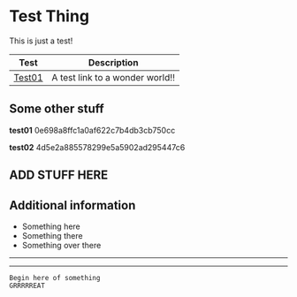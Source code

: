 Test Thing
==========

This is just a test!

Test | Description
-----|---------------
[Test01](https://www.osburn.com/) | A test link to a wonder world!!

## Some other stuff

**test01**
0e698a8ffc1a0af622c7b4db3cb750cc

**test02**
4d5e2a885578299e5a5902ad295447c6

ADD STUFF HERE
--------------

## Additional information

* Something here
* Something there
* Something over there

----------------
----------------

```
Begin here of something
GRRRRREAT
```
